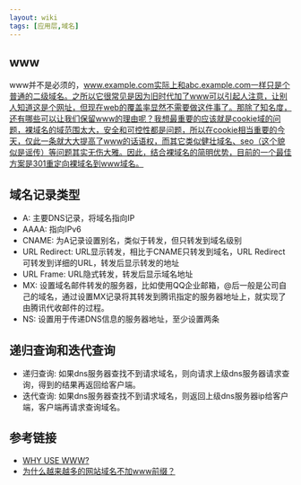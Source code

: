```yaml
---
layout: wiki
tags: [应用层,域名]
---
```



## www

www并不是必须的，www.example.com实际上和abc.example.com一样只是个普通的二级域名。之所以它很常见是因为旧时代加了www可以引起人注意，让别人知道这是个网址，但现在web的覆盖率显然不需要做这件事了。那除了知名度，还有哪些可以让我们保留www的理由呢？我想最重要的应该就是cookie域的问题，裸域名的域范围太大，安全和可控性都是问题，所以在cookie相当重要的今天，仅此一条就大大提高了www的话语权，而其它类似健壮域名、seo（这个貌似是谣传）等问题其实无伤大雅。因此，结合裸域名的简明优势，目前的一个最佳方案是301重定向裸域名到www域名。


## 域名记录类型


* A: 主要DNS记录，将域名指向IP
* AAAA: 指向IPv6
* CNAME: 为A记录设置别名，类似于转发，但只转发到域名级别
* URL Redirect: URL显示转发，相比于CNAME只转发到域名，URL Redirect可转发到详细的URL，转发后显示转发的地址
* URL Frame: URL隐式转发，转发后显示域名地址
* MX: 设置域名邮件转发的服务器，比如使用QQ企业邮箱，@后一般是公司自己的域名，通过设置MX记录将其转发到腾讯指定的服务器地址上，就实现了由腾讯代收邮件的过程。
* NS: 设置用于传递DNS信息的服务器地址，至少设置两条

## 递归查询和迭代查询

* 递归查询: 如果dns服务器查找不到请求域名，则向请求上级dns服务器请求查询，得到的结果再返回给客户端。
* 迭代查询: 如果dns服务器查找不到请求域名，则返回上级dns服务器ip给客户端，客户端再请求查询域名。



## 参考链接

* [WHY USE WWW?](http://www.yes-www.org/why-use-www/)
* [为什么越来越多的网站域名不加www前缀？](https://www.zhihu.com/question/20414602)